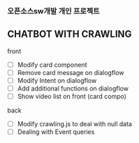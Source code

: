 ### 오픈소스sw개발 개인 프로젝트
## CHATBOT WITH CRAWLING

front
- [ ] Modify card component 
- [ ] Remove card message on dialogflow
- [ ] Modify Intent on dialogflow
- [ ] Add additional functions on dialogflow
- [ ] Show video list on front (card compo)

back
- [ ] Modify crawling.js to deal with null data
- [ ] Dealing with Event queries